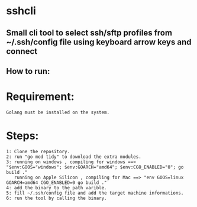 # sshcli

## Small cli tool to select ssh/sftp profiles from ~/.ssh/config file using keyboard arrow keys and connect

## How to run:
# Requirement:
```
Golang must be installed on the system.
```
# Steps:
```
1: Clone the repository.
2: run "go mod tidy" to download the extra modules.
3: running on windows , compiling for windows ==> "$env:GOOS="windows"; $env:GOARCH="amd64"; $env:CGO_ENABLED="0"; go build ."
   running on Apple Silicon , compiling for Mac ==> "env GOOS=linux GOARCH=amd64 CGO_ENABLED=0 go build ."
4: add the binary to the path varible.
5: fill ~/.ssh/config file and add the target machine informations.
6: run the tool by calling the binary.
```


